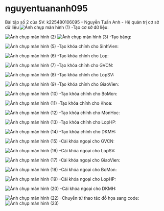 # nguyentuananh095
Bài tập số 2 của SV: k225480106095 - Nguyễn Tuấn Anh - Hệ quản trị cơ sở dữ liệu
![Ảnh chụp màn hình (1)](https://github.com/user-attachments/assets/75c5666c-e755-42f5-83f0-aa404d7c14a9)
-Tạo cơ sở dữ liệu:

![Ảnh chụp màn hình (2)](https://github.com/user-attachments/assets/b0d863c6-32b7-4422-bd55-17955c07fa8a)
![Ảnh chụp màn hình (3)](https://github.com/user-attachments/assets/bf9add93-c994-4185-a92c-27efd8cf430b)
-Tạo bảng:

![Ảnh chụp màn hình (5)](https://github.com/user-attachments/assets/e2d5bce9-862b-4172-830d-c840d6aee0ec)
-Tạo khóa chính cho SinhVien:

![Ảnh chụp màn hình (6)](https://github.com/user-attachments/assets/47fc9269-dd9d-42f4-904c-65cb28035326)
-Tạo khóa chính cho Lop:

![Ảnh chụp màn hình (7)](https://github.com/user-attachments/assets/69b3a972-76ed-40d0-9919-531f74bc0521)
-Tạo khóa chính cho GVCN:

![Ảnh chụp màn hình (8)](https://github.com/user-attachments/assets/4df07dff-82e1-4709-842b-6add781e72ff)
-Tạo khóa chính cho LopSV:

![Ảnh chụp màn hình (9)](https://github.com/user-attachments/assets/0f4b7533-8e1c-41d7-8433-77c83814fff9)
-Tạo khóa chính cho GiaoVien:

![Ảnh chụp màn hình (10)](https://github.com/user-attachments/assets/1e1490a6-4799-4990-bde6-d24c056341a0)
-Tạo khóa chính cho BoMon:

![Ảnh chụp màn hình (11)](https://github.com/user-attachments/assets/1075b589-1ffc-4dd3-a784-8cff6f83562f)
-Tạo khóa chính cho Khoa:

![Ảnh chụp màn hình (12)](https://github.com/user-attachments/assets/1f8b0fd2-df57-4422-96a2-b5fbba969bb6)
-Tạo khóa chính cho MonHoc:

![Ảnh chụp màn hình (13)](https://github.com/user-attachments/assets/11652d04-139f-4439-af1d-992ddb1013c1)
-Tạo khóa chính cho LopHP:

![Ảnh chụp màn hình (14)](https://github.com/user-attachments/assets/be1f84f8-1606-4fb0-b9bb-7b0ce3c47970)
-Tạo khóa chính cho DKMH:

![Ảnh chụp màn hình (15)](https://github.com/user-attachments/assets/1dc35100-47a5-4afb-9f9d-576ca8cdb446)
-Cài khóa ngoại cho GVCN:

![Ảnh chụp màn hình (16)](https://github.com/user-attachments/assets/9aebcdc1-25b1-4681-9d2b-1dd81be79237)
-Cài khóa ngoại cho LopSV:

![Ảnh chụp màn hình (17)](https://github.com/user-attachments/assets/9187a8cd-e3a2-4772-8504-f5f49604b1e6)
-Cài khóa ngoại cho GiaoVien:

![Ảnh chụp màn hình (18)](https://github.com/user-attachments/assets/0e00f9db-e2b0-40a7-9481-61d6b70b9d3f)
-Cài khóa ngoại cho BoMon:

![Ảnh chụp màn hình (19)](https://github.com/user-attachments/assets/d257f659-3c83-43b5-bc75-9ce833fc2bc5)
-Cài khóa ngoại cho LopHP:

![Ảnh chụp màn hình (20)](https://github.com/user-attachments/assets/28b30baf-ba5b-48cd-9f8c-6e0ab2d57bf7)
-Cài khóa ngoại cho DKMH:

![Ảnh chụp màn hình (22)](https://github.com/user-attachments/assets/a69876b2-95d6-4813-a948-ad78ddaa4ce1)
-Chuyển từ thao tác đồ họa sang code:
![Ảnh chụp màn hình (23)](https://github.com/user-attachments/assets/eadf0156-2afb-4ae6-8192-077bb49d05cc)
